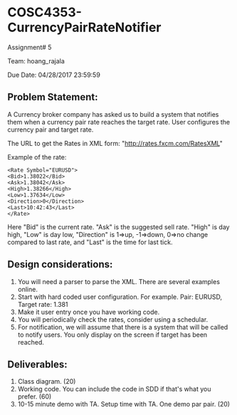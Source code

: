 # COSC4353-CurrencyPairRateNotifier

Assignment# 5

Team: hoang_rajala

Due Date: 04/28/2017 23:59:59

Problem Statement: 
------------------
A Currency broker company has asked us to build a system that notifies them when a currency pair rate reaches the target rate. User configures the currency pair and target rate.

The URL to get the Rates in XML form: "http://rates.fxcm.com/RatesXML"

Example of the rate:

	<Rate Symbol="EURUSD">
	<Bid>1.38022</Bid>
	<Ask>1.38042</Ask>
	<High>1.38266</High>
	<Low>1.37634</Low>
	<Direction>0</Direction>
	<Last>10:42:43</Last>
	</Rate>

Here "Bid" is the current rate. "Ask" is the suggested sell rate. "High" is day high, "Low" is day low, "Direction" is 1=>up, -1=>down, 0=>no change compared to last rate, and "Last" is the time for last tick.

Design considerations:
----------------------
1. You will need a parser to parse the XML. There are several examples online.
2. Start with hard coded user configuration. For example. Pair: EURUSD, Target rate: 1.381 
3. Make it user entry once you have working code.
4. You will periodically check the rates, consider using a schedular.
4. For notification, we will assume that there is a system that will be called to notify users. You only display on the screen if target has been reached.

Deliverables:
--------------
1. Class diagram. (20)
2. Working code. You can include the code in SDD if that's what you prefer. (60)
3. 10-15 minute demo with TA. Setup time with TA. One demo par pair. (20)
